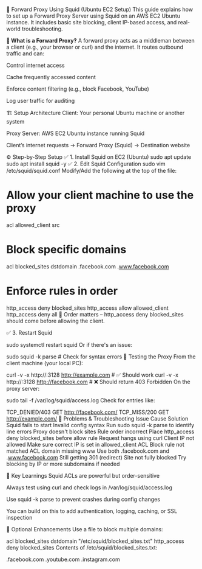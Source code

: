 🚀 Forward Proxy Using Squid (Ubuntu EC2 Setup)
This guide explains how to set up a Forward Proxy Server using Squid on an AWS EC2 Ubuntu instance. It includes basic site blocking, client IP-based access, and real-world troubleshooting.

**🧠 What is a Forward Proxy?**
A forward proxy acts as a middleman between a client (e.g., your browser or curl) and the internet. It routes outbound traffic and can:

Control internet access

Cache frequently accessed content

Enforce content filtering (e.g., block Facebook, YouTube)

Log user traffic for auditing

🏗️ Setup Architecture
Client: Your personal Ubuntu machine or another system

Proxy Server: AWS EC2 Ubuntu instance running Squid

Client’s internet requests → Forward Proxy (Squid) → Destination website

⚙️ Step-by-Step Setup
✅ 1. Install Squid on EC2 (Ubuntu)
sudo apt update
sudo apt install squid -y
✅ 2. Edit Squid Configuration
sudo vim /etc/squid/squid.conf
Modify/Add the following at the top of the file:

# Allow your client machine to use the proxy
acl allowed_client src <your-local-machine-public-IP>

# Block specific domains
acl blocked_sites dstdomain .facebook.com .www.facebook.com

# Enforce rules in order
http_access deny blocked_sites
http_access allow allowed_client
http_access deny all
🔁 Order matters – http_access deny blocked_sites should come before allowing the client.

✅ 3. Restart Squid

sudo systemctl restart squid
Or if there's an issue:

sudo squid -k parse  # Check for syntax errors
🧪 Testing the Proxy
From the client machine (your local PC):

curl -v -x http://<EC2-IP>:3128 http://example.com     # ✅ Should work
curl -v -x http://<EC2-IP>:3128 http://facebook.com    # ❌ Should return 403 Forbidden
On the proxy server:

sudo tail -f /var/log/squid/access.log
Check for entries like:

TCP_DENIED/403 GET http://facebook.com/
TCP_MISS/200 GET http://example.com/
🧰 Problems & Troubleshooting
Issue	Cause	Solution
Squid fails to start	Invalid config syntax	Run sudo squid -k parse to identify line errors
Proxy doesn't block sites	Rule order incorrect	Place http_access deny blocked_sites before allow rule
Request hangs using curl	Client IP not allowed	Make sure correct IP is set in allowed_client ACL
Block rule not matched	ACL domain missing www	Use both .facebook.com and .www.facebook.com
Still getting 301 (redirect)	Site not fully blocked	Try blocking by IP or more subdomains if needed

📌 Key Learnings
Squid ACLs are powerful but order-sensitive

Always test using curl and check logs in /var/log/squid/access.log

Use squid -k parse to prevent crashes during config changes

You can build on this to add authentication, logging, caching, or SSL inspection

🧱 Optional Enhancements
Use a file to block multiple domains:

acl blocked_sites dstdomain "/etc/squid/blocked_sites.txt"
http_access deny blocked_sites
Contents of /etc/squid/blocked_sites.txt:

.facebook.com
.youtube.com
.instagram.com
